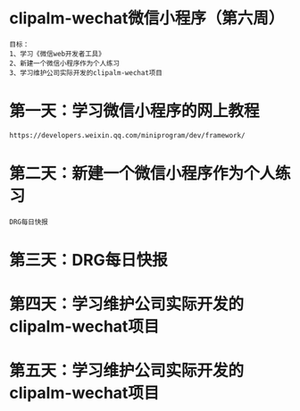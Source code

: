 # clipalm-wechat微信小程序（第六周）
    目标：
    1、学习《微信web开发者工具》
    2、新建一个微信小程序作为个人练习
    3、学习维护公司实际开发的clipalm-wechat项目

# 第一天：学习微信小程序的网上教程
    https://developers.weixin.qq.com/miniprogram/dev/framework/

# 第二天：新建一个微信小程序作为个人练习
    DRG每日快报

# 第三天：DRG每日快报


# 第四天：学习维护公司实际开发的clipalm-wechat项目


# 第五天：学习维护公司实际开发的clipalm-wechat项目

